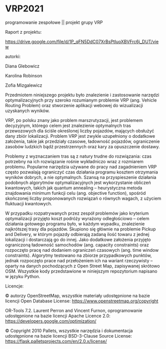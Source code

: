 # VRP2021
programowanie zespołowe || projekt grupy VRP 

Raport z projektu:

https://drive.google.com/file/d/1P_qFN5DdC07XrBsPtluoXBVFrc6j_DUT/view

autorki:

Diana Glebowicz

Karolina Robinson

Zofia Mizgalewicz




  Przedmiotem niniejszego projektu było znalezienie i zastosowanie narzędzi optymalizacyjnych przy szeroko rozumianym problemie VRP (ang. Vehicle Routing Problem) oraz stworzenie aplikacji webowej do wizualizacji uzyskanych wyników.


  VRP, po polsku znany jako problem marszrutyzacji, jest problemem decyzyjnym, którego celem jest znalezienie optymalnych tras przewozowych dla ściśle określonej liczby pojazdów, mających obsłużyć dany zbiór lokalizacji. Problem VRP jest zwykle uzupełniony o dodatkowe założenia, takie jak przedziały czasowe, ładowność pojazdów, ograniczenie zasobów ludzkich bądź przestrzennych oraz kary za opuszczenie dostawy.  
  
  Problemy z wyznaczaniem tras są z natury trudne do rozwiązania: czas potrzebny na ich rozwiązanie rośnie wykładniczo wraz z rozmiarem problemu. Popularne narzędzia używane do pracy nad zagadnieniem VRP często pozwalają ograniczyć czas działania programu kosztem otrzymania wyników dobrych, a nie optymalnych. Szansą na przyspieszenie działania podobnych algorytmów optymalizacyjnych jest wykorzystanie obliczeń kwantowych, takich jak quantum annealing – heurystyczna metoda znajdowania minimum funkcji celu (ang. objective function), spośród skończonej liczby proponowanych rozwiązań o równych wagach, z użyciem fluktuacji kwantowych.	
  
  W przypadku rozpatrywanych przez zespół problemów jako kryterium optymalizacji przyjęto koszt podróży wyrażony odległościowo – celem działania gotowego programu było, w każdym wypadku, znalezienie najkrótszej trasy dla pojazdów. Skupiono się głównie na problemie Pickup and Delivery, w którym pojazdy odbierają zadaną ilość towaru z jednej lokalizacji i dostarczają go do innej. Jako dodatkowe założenia przyjęto ograniczoną ładowność samochodów (ang. capacity constraints) oraz rozpoczęto pracę nad dodaniem ograniczeń czasowych (ang. time window constraints). Algorytmy testowano na zbiorze przypadkowych punktów, jednak rozpoczęto prace nad przełożeniem ich na wariant rzeczywisty – oparty na danych pochodzących z Open Street Map, zapisywanej skrótowo OSM. Wszystkie kody przedstawione w niniejszym repozytorium napisano w języku Python.

Licencje:

© autorzy OpenStreetMap, wszystkie materiały udostępnione na bazie licencji Open Database License: https://www.openstreetmap.org/copyright

OR-Tools 7.2. Laurent Perron and Vincent Furnon, oprogramowanie udostępnione na bazie licencji Apache Licence 2.0: https://developers.google.com/optimization/

© Copyright 2010 Pallets, wszystkie narzędzia i dokumentacja udostępnione na bazie licencji BSD-3-Clause Source License: 
https://flask.palletsprojects.com/en/2.0.x/license/


